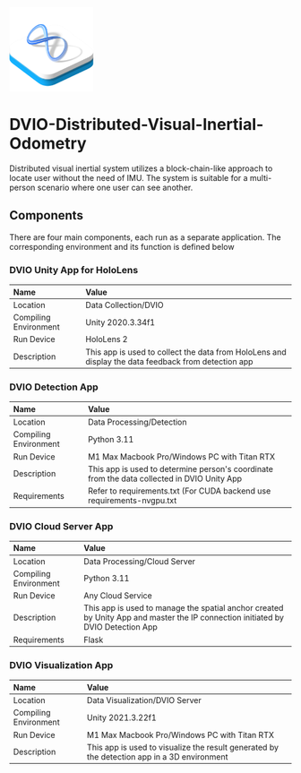 <img src="Resources/Logo.png" alt="DVIO Logo" width="150"/>

# DVIO-Distributed-Visual-Inertial-Odometry


Distributed visual inertial system utilizes a block-chain-like approach to locate user without the need of IMU. The system is suitable for a multi-person scenario where one user can see another.

## Components
There are four main components, each run as a separate application. The corresponding environment and its function is defined below
### DVIO Unity App for HoloLens
|Name|Value|
|:----------|:----------|
|Location|Data Collection/DVIO|
|Compiling Environment|Unity 2020.3.34f1|
|Run Device|HoloLens 2|
|Description|This app is used to collect the data from HoloLens and display the data feedback from detection app|
### DVIO Detection App
|Name|Value|
|:----------|:----------|
|Location|Data Processing/Detection|
|Compiling Environment|Python 3.11|
|Run Device|M1 Max Macbook Pro/Windows PC with Titan RTX|
|Description|This app is used to determine person's coordinate from the data collected in DVIO Unity App|
|Requirements|Refer to requirements.txt (For CUDA backend use requirements-nvgpu.txt|
### DVIO Cloud Server App
|Name|Value|
|:----------|:----------|
|Location|Data Processing/Cloud Server|
|Compiling Environment|Python 3.11|
|Run Device|Any Cloud Service|
|Description|This app is used to manage the spatial anchor created by Unity App and master the IP connection initiated by DVIO Detection App|
|Requirements|Flask|
### DVIO Visualization App
|Name|Value|
|:----------|:----------|
|Location|Data Visualization/DVIO Server|
|Compiling Environment|Unity 2021.3.22f1|
|Run Device|M1 Max Macbook Pro/Windows PC with Titan RTX|
|Description|This app is used to visualize the result generated by the detection app in a 3D environment|



